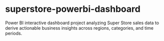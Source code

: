 # superstore-powerbi-dashboard
Power BI interactive dashboard project analyzing Super Store sales data to derive actionable business insights across regions, categories, and time periods.

